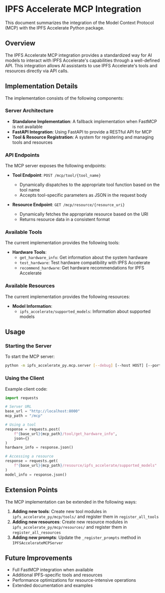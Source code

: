# IPFS Accelerate MCP Integration

This document summarizes the integration of the Model Context Protocol (MCP) with the IPFS Accelerate Python package.

## Overview

The IPFS Accelerate MCP integration provides a standardized way for AI models to interact with IPFS Accelerate's capabilities through a well-defined API. This integration allows AI assistants to use IPFS Accelerate's tools and resources directly via API calls.

## Implementation Details

The implementation consists of the following components:

### Server Architecture

- **Standalone Implementation**: A fallback implementation when FastMCP is not available
- **FastAPI Integration**: Using FastAPI to provide a RESTful API for MCP
- **Tool & Resource Registration**: A system for registering and managing tools and resources

### API Endpoints

The MCP server exposes the following endpoints:

- **Tool Endpoint**: `POST /mcp/tool/{tool_name}`
  - Dynamically dispatches to the appropriate tool function based on the tool name
  - Accepts tool-specific parameters as JSON in the request body

- **Resource Endpoint**: `GET /mcp/resource/{resource_uri}`
  - Dynamically fetches the appropriate resource based on the URI
  - Returns resource data in a consistent format

### Available Tools

The current implementation provides the following tools:

- **Hardware Tools**:
  - `get_hardware_info`: Get information about the system hardware
  - `test_hardware`: Test hardware compatibility with IPFS Accelerate
  - `recommend_hardware`: Get hardware recommendations for IPFS Accelerate

### Available Resources

The current implementation provides the following resources:

- **Model Information**:
  - `ipfs_accelerate/supported_models`: Information about supported models

## Usage

### Starting the Server

To start the MCP server:

```bash
python -m ipfs_accelerate_py.mcp.server [--debug] [--host HOST] [--port PORT]
```

### Using the Client

Example client code:

```python
import requests

# Server URL
base_url = "http://localhost:8000"
mcp_path = "/mcp"

# Using a tool
response = requests.post(
    f"{base_url}{mcp_path}/tool/get_hardware_info",
    json={}
)
hardware_info = response.json()

# Accessing a resource
response = requests.get(
    f"{base_url}{mcp_path}/resource/ipfs_accelerate/supported_models"
)
model_info = response.json()
```

## Extension Points

The MCP implementation can be extended in the following ways:

1. **Adding new tools**: Create new tool modules in `ipfs_accelerate_py/mcp/tools/` and register them in `register_all_tools`
2. **Adding new resources**: Create new resource modules in `ipfs_accelerate_py/mcp/resources/` and register them in `register_all_resources`
3. **Adding new prompts**: Update the `_register_prompts` method in `IPFSAccelerateMCPServer`

## Future Improvements

- Full FastMCP integration when available
- Additional IPFS-specific tools and resources
- Performance optimizations for resource-intensive operations
- Extended documentation and examples
